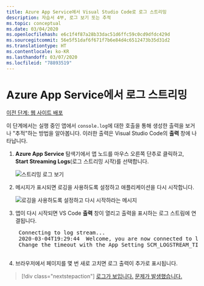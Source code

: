 ```yaml
---
title: Azure App Service에서 Visual Studio Code로 로그 스트리밍
description: 자습서 4부, 로그 보기 또는 추적
ms.topic: conceptual
ms.date: 03/04/2020
ms.openlocfilehash: e6c1f4f87a28b33dac51d6ffc59c0cd9dfdc429d
ms.sourcegitcommit: 56e5f51daf6f671f7b6e84d4c6512473b35d31d2
ms.translationtype: HT
ms.contentlocale: ko-KR
ms.lasthandoff: 03/07/2020
ms.locfileid: "78893519"
---
```

# <a name="stream-logs-from-azure-app-service"></a>Azure App Service에서 로그 스트리밍

[이전 단계: 웹 사이트 배포](tutorial-vscode-azure-app-service-node-03.md)

이 단계에서는 실행 중인 앱에서 `console.log`에 대한 호출을 통해 생성한 출력을 보거나 "추적"하는 방법을 알아봅니다. 이러한 출력은 Visual Studio Code의 **출력** 창에 나타납니다.

1. **Azure App Service** 탐색기에서 앱 노드를 마우스 오른쪽 단추로 클릭하고, **Start Streaming Logs**(로그 스트리밍 시작)를 선택합니다.

    ![스트리밍 로그 보기](media/deploy-azure/start-streaming-logs.png)

1. 메시지가 표시되면 로깅을 사용하도록 설정하고 애플리케이션을 다시 시작합니다.

    ![로깅을 사용하도록 설정하고 다시 시작하라는 메시지](media/deploy-azure/enable-restart.png)

1. 앱이 다시 시작되면 VS Code **출력** 창이 열리고 출력을 표시하는 로그 스트림에 연결됩니다.

    <pre>
    Connecting to log stream...
    2020-03-04T19:29:44  Welcome, you are now connected to log-streaming service. The default timeout is 2 hours.
    Change the timeout with the App Setting SCM_LOGSTREAM_TIMEOUT (in seconds).
    </pre>

1. 브라우저에서 페이지를 몇 번 새로 고치면 로그 출력이 추가로 표시됩니다.

> [!div class="nextstepaction"]
> [로그가 보입니다.](tutorial-vscode-azure-app-service-node-05.md) [문제가 발생했습니다.](https://www.research.net/r/PWZWZ52?tutorial=node-deployment-azureappservice&step=tailing-logs)
